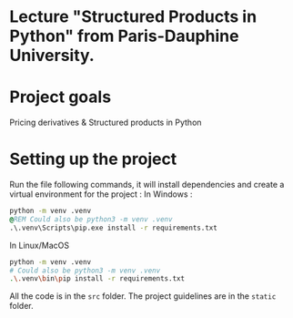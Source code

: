 # Lecture "Structured Products in Python" from Paris-Dauphine University.
# Project goals
Pricing derivatives & Structured products in Python
# Setting up the project
Run the file following commands, it will install dependencies and create a virtual environment for the project :
In Windows :
```bat
python -m venv .venv
@REM Could also be python3 -m venv .venv 
.\.venv\Scripts\pip.exe install -r requirements.txt
```
In Linux/MacOS
```bash
python -m venv .venv 
# Could also be python3 -m venv .venv 
.\.venv\bin\pip install -r requirements.txt
```
All the code is in the `src` folder.
The project guidelines are in the `static` folder.